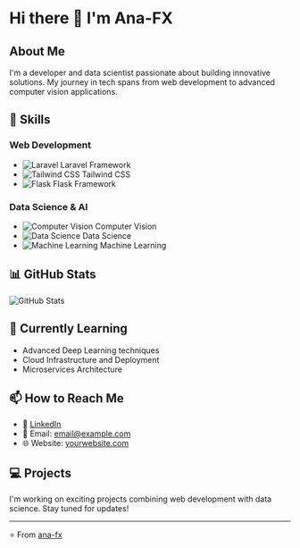 # Hi there 👋 I'm Ana-FX

## About Me
I'm a developer and data scientist passionate about building innovative solutions. My journey in tech spans from web development to advanced computer vision applications.

## 🚀 Skills

### Web Development
- ![Laravel](https://img.shields.io/badge/-Laravel-FF2D20?style=flat-square&logo=laravel&logoColor=white) Laravel Framework
- ![Tailwind CSS](https://img.shields.io/badge/-Tailwind_CSS-38B2AC?style=flat-square&logo=tailwind-css&logoColor=white) Tailwind CSS
- ![Flask](https://img.shields.io/badge/-Flask-000000?style=flat-square&logo=flask&logoColor=white) Flask Framework

### Data Science & AI
- ![Computer Vision](https://img.shields.io/badge/-Computer_Vision-4285F4?style=flat-square&logo=opencv&logoColor=white) Computer Vision
- ![Data Science](https://img.shields.io/badge/-Data_Science-FF6F00?style=flat-square&logo=python&logoColor=white) Data Science
- ![Machine Learning](https://img.shields.io/badge/-Machine_Learning-01D277?style=flat-square&logo=tensorflow&logoColor=white) Machine Learning

## 📊 GitHub Stats

![GitHub Stats](https://github-readme-stats.vercel.app/api?username=ana-fx&show_icons=true&theme=radical)

## 🌱 Currently Learning
- Advanced Deep Learning techniques
- Cloud Infrastructure and Deployment
- Microservices Architecture

## 📫 How to Reach Me
- 💼 [LinkedIn](#)
- 📧 Email: [email@example.com](mailto:email@example.com)
- 🌐 Website: [yourwebsite.com](https://yourwebsite.com)

## 💻 Projects
I'm working on exciting projects combining web development with data science. Stay tuned for updates!

---
⭐️ From [ana-fx](https://github.com/ana-fx)
